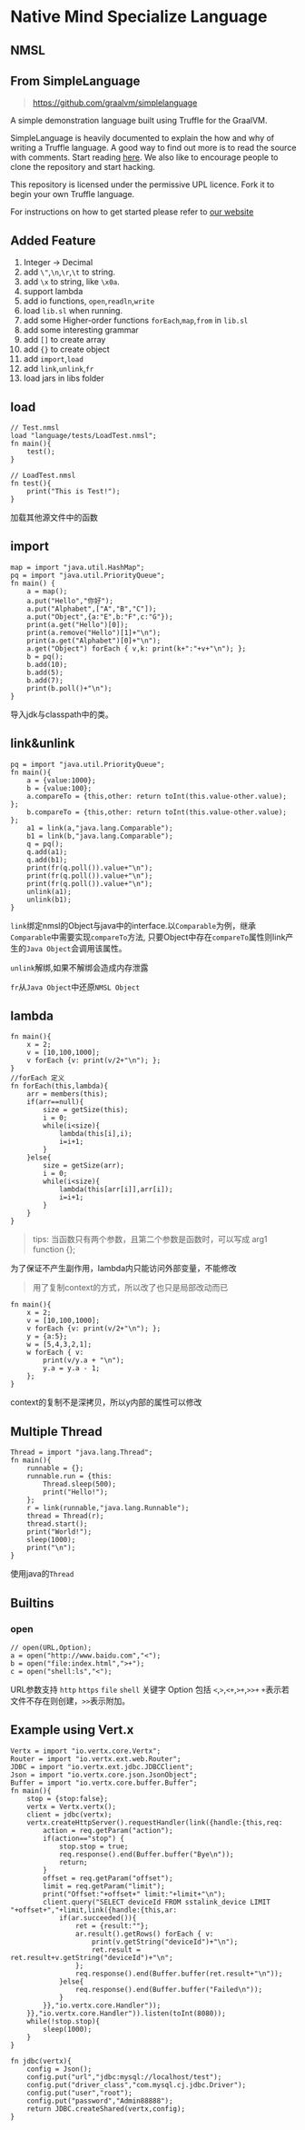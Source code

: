 # Native Mind Specialize Language

## NMSL


## From SimpleLanguage
> https://github.com/graalvm/simplelanguage

A simple demonstration language built using Truffle for the GraalVM.

SimpleLanguage is heavily documented to explain the how and why of writing a
Truffle language. A good way to find out more is to read the source with
comments. Start reading [here](https://github.com/graalvm/simplelanguage/blob/master/language/src/main/java/com/oracle/truffle/sl/SLLanguage.java). 
We also like to encourage people to clone the repository and start hacking.

This repository is licensed under the permissive UPL licence. Fork it to begin
your own Truffle language.

For instructions on how to get started please refer to [our website](http://www.graalvm.org/docs/graalvm-as-a-platform/implement-language/)

## Added Feature

1. Integer -> Decimal
2. add `\"`,`\n`,`\r`,`\t` to string.
3. add `\x` to string, like `\x0a`.
4. support lambda
5. add io functions, `open`,`readln`,`write`
6. load `lib.sl` when running.
7. add some Higher-order functions `forEach`,`map`,`from` in `lib.sl`
8. add some interesting grammar
9. add `[]` to create array
10. add `{}` to create object
11. add `import`,`load`
12. add `link`,`unlink`,`fr`
13. load jars in libs folder
## load
```nmsl
// Test.nmsl
load "language/tests/LoadTest.nmsl";
fn main(){
    test();
}
```
```nmsl
// LoadTest.nmsl
fn test(){
    print("This is Test!");
}
```
加载其他源文件中的函数

## import
```nmsl
map = import "java.util.HashMap";
pq = import "java.util.PriorityQueue";
fn main() {
    a = map();
    a.put("Hello","你好");
    a.put("Alphabet",["A","B","C"]);
    a.put("Object",{a:"E",b:"F",c:"G"});
    print(a.get("Hello")[0]);
    print(a.remove("Hello")[1]+"\n");
    print(a.get("Alphabet")[0]+"\n");
    a.get("Object") forEach { v,k: print(k+":"+v+"\n"); };
    b = pq();
    b.add(10);
    b.add(5);
    b.add(7);
    print(b.poll()+"\n");
}
```
导入jdk与classpath中的类。

## link&unlink
```nmsl
pq = import "java.util.PriorityQueue";
fn main(){
    a = {value:1000};
    b = {value:100};
    a.compareTo = {this,other: return toInt(this.value-other.value); };
    b.compareTo = {this,other: return toInt(this.value-other.value); };
    a1 = link(a,"java.lang.Comparable");
    b1 = link(b,"java.lang.Comparable");
    q = pq();
    q.add(a1);
    q.add(b1);
    print(fr(q.poll()).value+"\n");
    print(fr(q.poll()).value+"\n");
    print(fr(q.poll()).value+"\n");
    unlink(a1);
    unlink(b1);
}
```
`link`绑定nmsl的Object与java中的interface.以`Comparable`为例，继承`Comparable`中需要实现`compareTo`方法,
只要Object中存在`compareTo`属性则link产生的`Java Object`会调用该属性。

`unlink`解绑,如果不解绑会造成内存泄露

`fr`从`Java Object`中还原`NMSL Object`

## lambda
```nmsl
fn main(){
    x = 2;
    v = [10,100,1000];
    v forEach {v: print(v/2+"\n"); };
}
//forEach 定义
fn forEach(this,lambda){
    arr = members(this);
    if(arr==null){
        size = getSize(this);
        i = 0;
        while(i<size){
            lambda(this[i],i);
            i=i+1;
        }
    }else{
        size = getSize(arr);
        i = 0;
        while(i<size){
            lambda(this[arr[i]],arr[i]);
            i=i+1;
        }
    }
}
```
> tips: 当函数只有两个参数，且第二个参数是函数时，可以写成 arg1 function {};

为了保证不产生副作用，lambda内只能访问外部变量，不能修改

> 用了复制context的方式，所以改了也只是局部改动而已

```nmsl
fn main(){
    x = 2;
    v = [10,100,1000];
    v forEach {v: print(v/2+"\n"); };
    y = {a:5};
    w = [5,4,3,2,1];
    w forEach { v:
        print(v/y.a + "\n");
        y.a = y.a - 1;
    };
}
```
context的复制不是深拷贝，所以y内部的属性可以修改

## Multiple Thread
```nmsl
Thread = import "java.lang.Thread";
fn main(){
    runnable = {};
    runnable.run = {this:
        Thread.sleep(500);
        print("Hello!");
    };
    r = link(runnable,"java.lang.Runnable");
    thread = Thread(r);
    thread.start();
    print("World!");
    sleep(1000);
    print("\n");
}
```
使用java的`Thread`

## Builtins

### open
```
// open(URL,Option);
a = open("http://www.baidu.com","<");
b = open("file:index.html",">+");
c = open("shell:ls","<");
```
URL参数支持 `http` `https` `file` `shell` 关键字
Option 包括 `<`,`>`,`<+`,`>+`,`>>+` `+`表示若文件不存在则创建，`>>`表示附加。

## Example using Vert.x
```nmsl
Vertx = import "io.vertx.core.Vertx";
Router = import "io.vertx.ext.web.Router";
JDBC = import "io.vertx.ext.jdbc.JDBCClient";
Json = import "io.vertx.core.json.JsonObject";
Buffer = import "io.vertx.core.buffer.Buffer";
fn main(){
    stop = {stop:false};
    vertx = Vertx.vertx();
    client = jdbc(vertx);
    vertx.createHttpServer().requestHandler(link({handle:{this,req:
        action = req.getParam("action");
        if(action=="stop") {
            stop.stop = true;
            req.response().end(Buffer.buffer("Bye\n"));
            return;
        }
        offset = req.getParam("offset");
        limit = req.getParam("limit");
        print("Offset:"+offset+" limit:"+limit+"\n");
        client.query("SELECT deviceId FROM sstalink_device LIMIT "+offset+","+limit,link({handle:{this,ar:
            if(ar.succeeded()){
                ret = {result:""};
                ar.result().getRows() forEach { v:
                    print(v.getString("deviceId")+"\n");
                    ret.result = ret.result+v.getString("deviceId")+"\n";
                };
                req.response().end(Buffer.buffer(ret.result+"\n"));
            }else{
                req.response().end(Buffer.buffer("Failed\n"));
            }
        }},"io.vertx.core.Handler"));
    }},"io.vertx.core.Handler")).listen(toInt(8080));
    while(!stop.stop){
        sleep(1000);
    }
}

fn jdbc(vertx){
    config = Json();
    config.put("url","jdbc:mysql://localhost/test");
    config.put("driver_class","com.mysql.cj.jdbc.Driver");
    config.put("user","root");
    config.put("password","Admin88888");
    return JDBC.createShared(vertx,config);
}
```